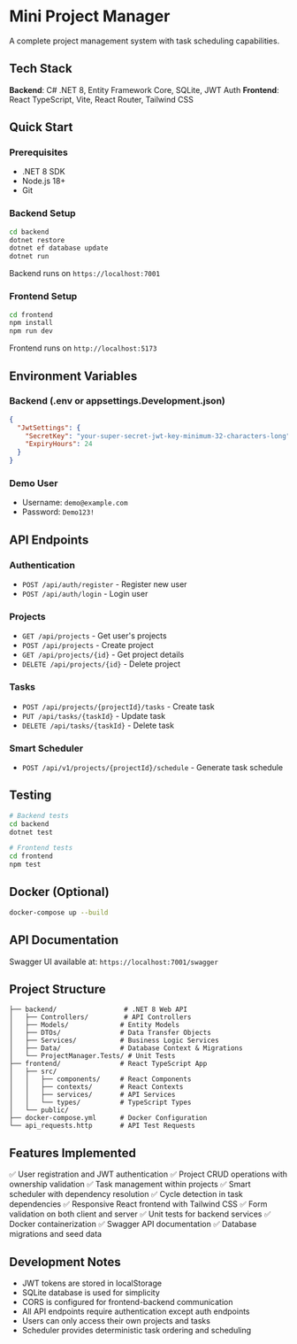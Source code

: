 # Mini Project Manager

A complete project management system with task scheduling capabilities.

## Tech Stack

**Backend**: C# .NET 8, Entity Framework Core, SQLite, JWT Auth
**Frontend**: React TypeScript, Vite, React Router, Tailwind CSS

## Quick Start

### Prerequisites
- .NET 8 SDK
- Node.js 18+
- Git

### Backend Setup

```bash
cd backend
dotnet restore
dotnet ef database update
dotnet run
```

Backend runs on `https://localhost:7001`

### Frontend Setup

```bash
cd frontend
npm install
npm run dev
```

Frontend runs on `http://localhost:5173`

## Environment Variables

### Backend (.env or appsettings.Development.json)
```json
{
  "JwtSettings": {
    "SecretKey": "your-super-secret-jwt-key-minimum-32-characters-long",
    "ExpiryHours": 24
  }
}
```

### Demo User
- Username: `demo@example.com`
- Password: `Demo123!`

## API Endpoints

### Authentication
- `POST /api/auth/register` - Register new user
- `POST /api/auth/login` - Login user

### Projects
- `GET /api/projects` - Get user's projects
- `POST /api/projects` - Create project
- `GET /api/projects/{id}` - Get project details
- `DELETE /api/projects/{id}` - Delete project

### Tasks
- `POST /api/projects/{projectId}/tasks` - Create task
- `PUT /api/tasks/{taskId}` - Update task
- `DELETE /api/tasks/{taskId}` - Delete task

### Smart Scheduler
- `POST /api/v1/projects/{projectId}/schedule` - Generate task schedule

## Testing

```bash
# Backend tests
cd backend
dotnet test

# Frontend tests
cd frontend
npm test
```

## Docker (Optional)

```bash
docker-compose up --build
```

## API Documentation

Swagger UI available at: `https://localhost:7001/swagger`

## Project Structure

```
├── backend/                 # .NET 8 Web API
│   ├── Controllers/         # API Controllers
│   ├── Models/             # Entity Models
│   ├── DTOs/               # Data Transfer Objects
│   ├── Services/           # Business Logic Services
│   ├── Data/               # Database Context & Migrations
│   └── ProjectManager.Tests/ # Unit Tests
├── frontend/               # React TypeScript App
│   ├── src/
│   │   ├── components/     # React Components
│   │   ├── contexts/       # React Contexts
│   │   ├── services/       # API Services
│   │   └── types/          # TypeScript Types
│   └── public/
├── docker-compose.yml      # Docker Configuration
└── api_requests.http       # API Test Requests
```

## Features Implemented

✅ User registration and JWT authentication
✅ Project CRUD operations with ownership validation
✅ Task management within projects
✅ Smart scheduler with dependency resolution
✅ Cycle detection in task dependencies
✅ Responsive React frontend with Tailwind CSS
✅ Form validation on both client and server
✅ Unit tests for backend services
✅ Docker containerization
✅ Swagger API documentation
✅ Database migrations and seed data

## Development Notes

- JWT tokens are stored in localStorage
- SQLite database is used for simplicity
- CORS is configured for frontend-backend communication
- All API endpoints require authentication except auth endpoints
- Users can only access their own projects and tasks
- Scheduler provides deterministic task ordering and scheduling

